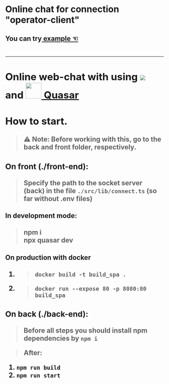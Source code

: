 # Online chat for connection "operator-client"

<h2>
You can try<a href="https://operator-chat.herokuapp.com/" target="_blank">
example ☜
<a/>
<h2/>
    
---

Online web-chat with using <a href="https://socket.io/"><img src="https://socket.io/css/images/logo.svg"/><a/> and <a href="https://quasar.dev/"><img width="50px" src="https://cdn.quasar.dev/logo/svg/quasar-logo.svg"/> Quasar<a/>
---

## How to start.

> ⚠ Note: Before working with this, go to the back and front folder, respectively.

### On front (./front-end):

> Specify the path to the socket server (back) in the file `./src/lib/connect.ts` (so far without .env files)

#### In development mode:

> npm i</br>npx quasar dev

#### On production with docker

1. > `docker build -t build_spa .` 
2. > `docker run --expose 80 -p 8080:80 build_spa`

### On back (./back-end):

> Before all steps you should install npm dependencies by `npm i`

> After: 
1. `npm run build`
2. `npm run start`
 


